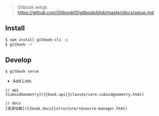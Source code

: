 > Gitbook setup: https://github.com/GitbookIO/gitbook/blob/master/docs/setup.md

## Install

```bash
$ npm install gitbook-cli -g
$ gitbook -V
```

## Develop

```bash
$ gitbook serve
```

- Add Link:

```
// api
[CuboidGeometry]({{book.api}}classes/core.cuboidgeometry.html)

// docs
[资源加载]({{book.docs}}structure/resource-manager.html)
```